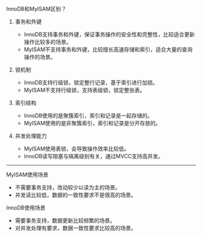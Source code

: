 InnoDB和MyISAM区别？

1. 事务和外键
   - InnoDB支持事务和外键，保证事务操作的安全性和完整性，比较适合更新操作比较多的场景。
   - MyISAM不支持事务和外键，比较擅长高速存储和索引，适合大量的查询操作的场景。

2. 锁机制
   - InnoDB支持行级锁，锁定整行记录，基于索引进行加锁。
   - MyISAM不支持行级锁，支持表级锁，锁定整张表。

3. 索引结构
   - InnoDB使用的是聚簇索引，索引和记录是一起存储的。
   - MyISAM使用的是非聚簇索引，索引和记录是分开存放的。

4. 并发处理能力
   - MyISAM使用表锁，会导致操作效率比较低。
   - InnoDB读写阻塞与隔离级别有关，通过MVCC支持高并发。

---

MyISAM使用场景
- 不需要事务支持，改动较少以读为主的场景。
- 并发读比较低，数据的一致性要求不是很高的场景。

InnoDB使用场景
- 需要事务支持，数据更新比较频繁的场景。
- 对并发处理有要求，数据一致性要求比较高的场景。